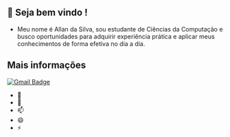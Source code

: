 ## 🛂 Seja bem vindo !

- Meu nome é Allan da Silva, sou estudante de Ciências da Computação e busco oportunidades para adquirir experiência prática e aplicar meus conhecimentos de forma efetiva no dia a dia.
  
## Mais informações
[![Gmail Badge](https://img.shields.io/badge/-allan.dasilvap2005@gmail.com-986DFF?style=flat-square&logo=Gmail&logoColor=white&link=mailto:allan.dasilvap2005@gmail.com)](allan.dasilvap2005@gmail.com)
- 🤔 
- 💬 
- 📫 
- 😄 
- ⚡ 

